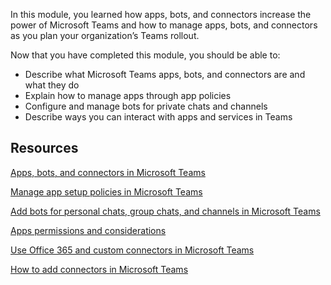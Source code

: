 In this module, you learned how apps, bots, and connectors increase the power of Microsoft Teams and how to manage apps, bots, and connectors as you plan your organization’s Teams rollout.

Now that you have completed this module, you should be able to:
  
- Describe what Microsoft Teams apps, bots, and connectors are and what they do
- Explain how to manage apps through app policies
- Configure and manage bots for private chats and channels
- Describe ways you can interact with apps and services in Teams

## Resources

[Apps, bots, and connectors in Microsoft Teams](https://docs.microsoft.com/microsoftteams/deploy-apps-microsoft-teams-landing-page)

[Manage app setup policies in Microsoft Teams](https://docs.microsoft.com/microsoftteams/teams-app-setup-policies)

[Add bots for personal chats, group chats, and channels in Microsoft Teams](https://docs.microsoft.com/microsoftteams/add-bots)

[Apps permissions and considerations](https://docs.microsoft.com/en-us/microsoftteams/app-permissions)

[Use Office 365 and custom connectors in Microsoft Teams](https://docs.microsoft.com/microsoftteams/office-365-custom-connectors)

[How to add connectors in Microsoft Teams](https://docs.microsoft.com/microsoftteams/platform/concepts/connectors/connectors-using)

